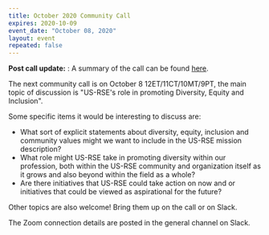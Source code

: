 ```yaml
---
title: October 2020 Community Call
expires: 2020-10-09
event_date: "October 08, 2020"
layout: event
repeated: false
---
```

**Post call update:** : A summary of the call can be found [here](https://874-120906408-gh.circle-artifacts.com/0/usrse.github.io/2020-10-13-community-call-dei/index.html).

The next community call is on October 8 12ET/11CT/10MT/9PT, the main topic of discussion is "US-RSE's role in promoting Diversity, Equity and Inclusion". 

Some specific items it would be interesting to discuss are:
  - What sort of explicit statements about diversity, equity, inclusion and community values might we want to include in the US-RSE mission description?
  - What role might US-RSE take in promoting diversity within our profession, both within the US-RSE community and organization itself as it grows and also beyond within the field as a whole?
  - Are there initiatives that US-RSE could take action on now and or initiatives that could be viewed as aspirational for the future?

Other topics are also welcome!  Bring them up on the call or on Slack.

The Zoom connection details are posted in the general channel on Slack.
